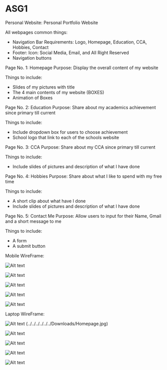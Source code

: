 # ASG1

Personal Website: Personal Portfolio Website

All webpages common things:

- Navigation Bar Requirements: Logo, Homepage, Education, CCA, Hobbies, Contact
- Footer: Icon: Social Media, Email, and All Right Reserved
- Navigation buttons 


Page No. 1: Homepage
Purpose: Display the overall content of my website

Things to include:

- Slides of my pictures with title
- The 4 main contents of my website (BOXES)
- Animation of Boxes


Page No. 2:  Education 
Purpose: Share about my academics achievement since primary till current

Things to include:

- Include dropdown box for users to choose achievement  
- School logo that link to each of the schools website


Page No. 3: CCA
Purpose: Share about my CCA since primary till current

Things to include:

- Include slides of pictures and description of what I have done


Page No. 4: Hobbies
Purpose: Share about what I like to spend with my free time

Things to include:
- A short clip about what have I done
- Include slides of pictures and description of what I have done


Page No. 5: Contact Me
Purpose: Allow users to input for their Name, Gmail and a short message to me

Things to include:
- A form
- A submit button 


Mobile WireFrame:

![Alt text](../../../../../../Downloads/Homepage%20%E2%80%93%201.jpg)

![Alt text](../../../../../../Downloads/Education.jpg)

![Alt text](../../../../../../Downloads/CCA.jpg)

![Alt text](../../../../../../Downloads/Hobbies%20%E2%80%93%201.jpg)

![Alt text](../../../../../../Downloads/Contact%20Me.jpg)

Laptop WireFrame:

![Alt text (../../../../../../Downloads/Homepage.jpg)](../../../../../../Downloads/Homepage.jpg)

![Alt text](../../../../../../Downloads/Education.jpg)

![Alt text](../../../../../../Downloads/CCA.jpg)

![Alt text](../../../../../../Downloads/Hobbies%20%E2%80%93%201.jpg)

![Alt text](../../../../../../Downloads/Contact%20Me.jpg)